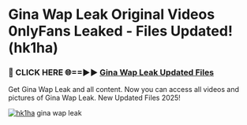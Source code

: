 # Gina Wap Leak Original Videos 0nlyFans Leaked - Files Updated! (hk1ha)

<h3>🔴 CLICK HERE 🌐==►► <a href="https://tinyurl.com/3hn5wdd3" rel="nofollow">Gina Wap Leak Updated Files</a></h3>

Get Gina Wap Leak and all content. Now you can access all videos and pictures of Gina Wap Leak. New Updated Files 2025!

[![hk1ha](https://i.imgur.com/4HnBqBT.gif)](https://tinyurl.com/3hn5wdd3)
gina wap leak